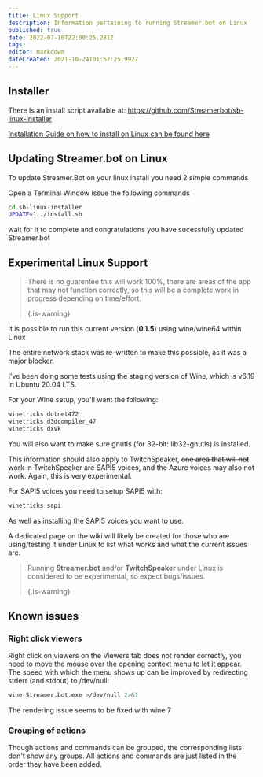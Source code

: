 ```yaml
---
title: Linux Support
description: Information pertaining to running Streamer.bot on Linux
published: true
date: 2022-07-10T22:00:25.281Z
tags:
editor: markdown
dateCreated: 2021-10-24T01:57:25.992Z
---
```


## Installer

There is an install script available at: https://github.com/Streamerbot/sb-linux-installer

[Installation Guide on how to install on Linux can be found here](/en/Installing-on-Linux)

## Updating Streamer.bot on Linux
To update Streamer.Bot on your linux install you need 2 simple commands

Open a Terminal Window issue the following commands

```bash
cd sb-linux-installer 
UPDATE=1 ./install.sh
```

wait for it to complete and congratulations you have sucessfully updated Streamer.bot

## Experimental Linux Support

> There is no guarentee this will work 100%, there are areas of the app that may not function correctly, so this will be a complete work in progress depending on time/effort. 
> 
> {.is-warning}

It is possible to run this current version (**0.1.5**) using wine/wine64 within Linux

The entire network stack was re-written to make this possible, as it was a major blocker.

I've been doing some tests using the staging version of Wine, which is v6.19 in Ubuntu 20.04 LTS.

For your Wine setup, you'll want the following:
```bash
winetricks dotnet472
winetricks d3dcompiler_47
winetricks dxvk
```
You will also want to make sure gnutls (for 32-bit: lib32-gnutls) is installed.

This information should also apply to TwitchSpeaker, ~~one area that will not work in TwitchSpeaker are SAPI5 voices~~, and the Azure voices may also not work. Again, this is very experimental.

For SAPI5 voices you need to setup SAPI5 with:
```bash
winetricks sapi
```
As well as installing the SAPI5 voices you want to use.

A dedicated page on the wiki will likely be created for those who are using/testing it under Linux to list what works and what the current issues are.

> Running **Streamer.bot** and/or **TwitchSpeaker** under Linux is considered to be experimental, so expect bugs/issues. 
> 
> {.is-warning}

## Known issues

### Right click viewers

Right click on viewers on the Viewers tab does not render correctly, you need to move the mouse over the opening context menu to let it appear. The speed with which the menu shows up can be improved by redirecting stderr (and stdout) to /dev/null:
```bash
wine Streamer.bot.exe >/dev/null 2>&1
```
The rendering issue seems to be fixed with wine 7

### Grouping of actions
Though actions and commands can be grouped, the corresponding lists don't show any groups. All actions and commands are just listed in the order they have been added.